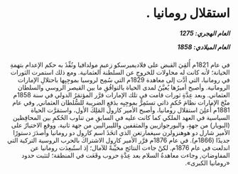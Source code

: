 <h1 dir="rtl">استقلال رومانيا .</h1>

<h5 dir="rtl">العام الهجري:  1275

العام الميلادي: 1858

</h5>

<p dir="rtl">في عام 1821م أُلقِيَ القبض على فلاديميرسكو زعيمِ مولدافيا ونُفِّذَ به حكم الإعدام بتهمةِ الخيانة؛ لأنه كانت له محاولات للخروجِ عن السلطنة العثمانية. ومع ذلك استمرت الثورات في رومانيا، التي أدَّت إلى معاهدة 1829م التي سُمِح لروسيا بموجِبِها باحتلالِ الإمارات الرومانية. وأصبح أميرُها يُعيَّنُ لمدى الحياة بالتوافُقِ ما بين القيصر الروسي والسلطان العثماني. وبعد عِدَّةِ ثورات قامت في تلك الإمارات قرَّر المؤتمَرُ الدولي في سنة 1858م منْحَ الإمارات نظامَ حُكمٍ ذاتي تستَمِرُّ بموجِبِه بدَفعِ الضريبة للسُّلطان العثماني, وفي عام 1881م أُعلِنَ استقلال رومانيا، وأصبح الأمير كارول المَلِكَ الأول، واستمَرَّت الحياة السياسية في العهد الملكي كما كانت عليه في السابقِ من تناوب الحُكمِ بين المحافِظين (البويار) من جهةٍ، والبورجوازيين والمثقفين والليبراليين من جهة ثانية. ووقع الاختيارُ على الأمير شارل دو هوهنزولرن سيغمارتغن الذي اتخَذَ اسم كارول دو رومانيا وأصدَرَ دستورًا جديدًا (1866م). في عام 1876م قرَّر الأمير كارول الاشتراكَ بالحرب الروسية التركية التي اندلعت في عام 1876م. لكنْ جاءت النتائج مخيِّبةً للآمال؛ إذ استُبعِدَت رومانيا عن المفاوضاتِ, وجاءت معاهدةُ السلام بعد عِدَّةِ حروب وقَعَت في المنطقة؛ لتثبت حدود «رومانيا الكبرى».</p></br>
